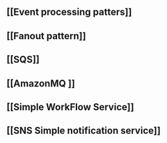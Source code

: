 ## [[Event processing patters]]
## [[Fanout pattern]]
## [[SQS]]
## [[AmazonMQ ]]
## [[Simple WorkFlow Service]]
## [[SNS  Simple notification service]]